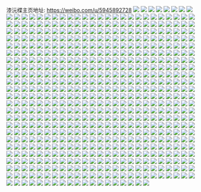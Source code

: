 漆沅楪主页地址: https://weibo.com/u/5945892728 
![](https://wx4.sinaimg.cn/mw2000/006uomjCly1h93jvqlg8kj30zu1bi19m.jpg) 
![](https://wx4.sinaimg.cn/mw2000/006uomjCly1h93juedkxvj327l2yxhdx.jpg) 
![](https://wx4.sinaimg.cn/mw2000/006uomjCly1h93jvpmblpj327w2yjb2b.jpg) 
![](https://wx4.sinaimg.cn/mw2000/006uomjCly1h93ju40isdj31nn2hhqv6.jpg) 
![](https://wx4.sinaimg.cn/mw2000/006uomjCly1h93jujqcwcj32c0340qv5.jpg) 
![](https://wx4.sinaimg.cn/mw2000/006uomjCly1h93ju12uizj33402c01l2.jpg) 
![](https://wx4.sinaimg.cn/mw2000/006uomjCly1h93jvbmjo9j32c0340hdx.jpg) 
![](https://wx4.sinaimg.cn/mw2000/006uomjCly1h93jupeqffj32c03401l2.jpg) 
![](https://wx4.sinaimg.cn/mw2000/006uomjCly1h93jtweqv8j32c0340b2e.jpg) 
![](https://wx4.sinaimg.cn/mw2000/006uomjCly1h93jv0c1rfj32c0340b2c.jpg) 
![](https://wx4.sinaimg.cn/mw2000/006uomjCly1h93jvshh2vj31kw16ohdt.jpg) 
![](https://wx4.sinaimg.cn/mw2000/006uomjCly1h93ju99j7pj329930ihdx.jpg) 
![](https://wx4.sinaimg.cn/mw2000/006uomjCly1h93jvm4y96j32c03404qs.jpg) 
![](https://wx4.sinaimg.cn/mw2000/006uomjCgy1h9122ie2yfj32c0340e86.jpg) 
![](https://wx4.sinaimg.cn/mw2000/006uomjCgy1h9126k4wl2j32c0340e84.jpg) 
![](https://wx4.sinaimg.cn/mw2000/006uomjCgy1h912g72vt4j32c0340qv7.jpg) 
![](https://wx4.sinaimg.cn/mw2000/006uomjCgy1h91222xbofj32c02c0npf.jpg) 
![](https://wx4.sinaimg.cn/mw2000/006uomjCgy1h912ggic07j32c02c0e84.jpg) 
![](https://wx4.sinaimg.cn/mw2000/006uomjCgy1h912fzy30zj32c0340u10.jpg) 
![](https://wx4.sinaimg.cn/mw2000/006uomjCgy1h9128qjldcj32c02c0x6r.jpg) 
![](https://wx4.sinaimg.cn/mw2000/006uomjCgy1h912572isvj33402c0hdx.jpg) 
![](https://wx4.sinaimg.cn/mw2000/006uomjCgy1h9127vd5rtj32c0340hdv.jpg) 
![](https://wx4.sinaimg.cn/mw2000/006uomjCgy1h9122w45l7j33402c0hdv.jpg) 
![](https://wx4.sinaimg.cn/mw2000/006uomjCgy1h912456hqej32c0340e86.jpg) 
![](https://wx4.sinaimg.cn/mw2000/006uomjCgy1h9125uco8ij32c02c0x6s.jpg) 
![](https://wx4.sinaimg.cn/mw2000/006uomjCgy1h912gjccpbj32c0340npf.jpg) 
![](https://wx4.sinaimg.cn/mw2000/006uomjCgy1h9124rjyu3j32c02c0hdw.jpg) 
![](https://wx4.sinaimg.cn/mw2000/006uomjCgy1h912h4k5d7j32c0340e84.jpg) 
![](https://wx4.sinaimg.cn/mw2000/006uomjCgy1h8yzxt68nmj33402c07wi.jpg) 
![](https://wx4.sinaimg.cn/mw2000/006uomjCgy1h8vc1eo2raj32c0340x6q.jpg) 
![](https://wx4.sinaimg.cn/mw2000/006uomjCgy1h8v63tfh4gj33402c0x6q.jpg) 
![](https://wx4.sinaimg.cn/mw2000/006uomjCgy1h8v63une3oj318d1t0now.jpg) 
![](https://wx4.sinaimg.cn/mw2000/006uomjCgy1h8po7vlq9dj3340340x6x.jpg) 
![](https://wx4.sinaimg.cn/mw2000/006uomjCgy1h8po7zg7loj32bc334x6t.jpg) 
![](https://wx4.sinaimg.cn/mw2000/006uomjCgy1h8po85xg52j32bc3347wq.jpg) 
![](https://wx4.sinaimg.cn/mw2000/006uomjCgy1h8kvbxhf75j32c0340kjm.jpg) 
![](https://wx4.sinaimg.cn/mw2000/006uomjCgy1h8kuwkstg7j31s035se82.jpg) 
![](https://wx4.sinaimg.cn/mw2000/006uomjCgy1h8kuw3sadcj32752xj1kz.jpg) 
![](https://wx4.sinaimg.cn/mw2000/006uomjCgy1h8kuvn2aljj31s035sb2a.jpg) 
![](https://wx4.sinaimg.cn/mw2000/006uomjCgy1h8kuwp1yr6j32c03401ky.jpg) 
![](https://wx4.sinaimg.cn/mw2000/006uomjCgy1h8kuviu48wj31s035s7wk.jpg) 
![](https://wx4.sinaimg.cn/mw2000/006uomjCgy1h8kuvt1er0j31s035s1kz.jpg) 
![](https://wx4.sinaimg.cn/mw2000/006uomjCgy1h8kuvyk66yj32c0340x6q.jpg) 
![](https://wx4.sinaimg.cn/mw2000/006uomjCgy1h8kuw7xyruj32c0340hdu.jpg) 
![](https://wx4.sinaimg.cn/mw2000/006uomjCgy1h8kuwgfwroj33402c1qv8.jpg) 
![](https://wx4.sinaimg.cn/mw2000/006uomjCgy1h8e3l011v9j32c0340e86.jpg) 
![](https://wx4.sinaimg.cn/mw2000/006uomjCgy1h8e3ktg3d5j33402c0qv6.jpg) 
![](https://wx4.sinaimg.cn/mw2000/006uomjCgy1h8e3kw2d2rj32c0340u0y.jpg) 
![](https://wx4.sinaimg.cn/mw2000/006uomjCgy1h8cx0v4q3xj32c0340npg.jpg) 
![](https://wx4.sinaimg.cn/mw2000/006uomjCgy1h895a7hj7yj32c02c0hdy.jpg) 
![](https://wx4.sinaimg.cn/mw2000/006uomjCgy1h895aquex3j32c02c0b2h.jpg) 
![](https://wx4.sinaimg.cn/mw2000/006uomjCgy1h8958sbhpuj33403407wm.jpg) 
![](https://wx4.sinaimg.cn/mw2000/006uomjCgy1h895aezfk6j32c02c0x6r.jpg) 
![](https://wx4.sinaimg.cn/mw2000/006uomjCgy1h895almpy9j3340340e87.jpg) 
![](https://wx4.sinaimg.cn/mw2000/006uomjCgy1h89599546yj321q2r4u11.jpg) 
![](https://wx4.sinaimg.cn/mw2000/006uomjCgy1h8958w626zj33402c0b2c.jpg) 
![](https://wx4.sinaimg.cn/mw2000/006uomjCgy1h89591g00hj33402c0kjs.jpg) 
![](https://wx4.sinaimg.cn/mw2000/006uomjCgy1h8959epqtxj33402c0qv9.jpg) 
![](https://wx4.sinaimg.cn/mw2000/006uomjCgy1h8959quhx1j324f24fnpf.jpg) 
![](https://wx4.sinaimg.cn/mw2000/006uomjCgy1h8959k1bl5j32c0340hdy.jpg) 
![](https://wx4.sinaimg.cn/mw2000/006uomjCgy1h8959x1mfnj33403407wp.jpg) 
![](https://wx4.sinaimg.cn/mw2000/006uomjCgy1h8958n9gixj32qc21rqv8.jpg) 
![](https://wx4.sinaimg.cn/mw2000/006uomjCgy1h8958ioie2j3340340qva.jpg) 
![](https://wx4.sinaimg.cn/mw2000/006uomjCgy1h8959nsdxwj321b2lkhdw.jpg) 
![](https://wx4.sinaimg.cn/mw2000/006uomjCgy1h895a1lln9j32c02c0e86.jpg) 
![](https://wx4.sinaimg.cn/mw2000/006uomjCgy1h895abiojdj321o21ohdx.jpg) 
![](https://wx4.sinaimg.cn/mw2000/006uomjCgy1h8f1f34kc4j33403404qv.jpg) 
![](https://wx4.sinaimg.cn/mw2000/006uomjCgy1h83qd0t69qj32c03401l1.jpg) 
![](https://wx4.sinaimg.cn/mw2000/006uomjCgy1h83qd6j6azj32c03407wk.jpg) 
![](https://wx4.sinaimg.cn/mw2000/006uomjCgy1h83qctxkwrj30rs3uwx6p.jpg) 
![](https://wx4.sinaimg.cn/mw2000/006uomjCgy1h83q02fcp7j31sc2dskjn.jpg) 
![](https://wx4.sinaimg.cn/mw2000/006uomjCgy1h7r5wxdbqij31sc2dsnpe.jpg) 
![](https://wx4.sinaimg.cn/mw2000/006uomjCgy1h7r5wvpta3j31kw16o1gl.jpg) 
![](https://wx4.sinaimg.cn/mw2000/006uomjCgy1h7r5wz2kt4j31sc2dsu0y.jpg) 
![](https://wx4.sinaimg.cn/mw2000/006uomjCgy1h7jx23e065j32c034i1kz.jpg) 
![](https://wx4.sinaimg.cn/mw2000/006uomjCgy1h7jx2b5kkoj32c0340b2c.jpg) 
![](https://wx4.sinaimg.cn/mw2000/006uomjCgy1h7jx1zm7jqj32c035ee85.jpg) 
![](https://wx4.sinaimg.cn/mw2000/006uomjCgy1h7jx2qd3hwj32c034qx6t.jpg) 
![](https://wx4.sinaimg.cn/mw2000/006uomjCgy1h7jwzlhf80j33402c01l1.jpg) 
![](https://wx4.sinaimg.cn/mw2000/006uomjCgy1h7jx2iraj1j32c0340b2e.jpg) 
![](https://wx4.sinaimg.cn/mw2000/006uomjCgy1h7jwzbphrbj32c0340b2c.jpg) 
![](https://wx4.sinaimg.cn/mw2000/006uomjCgy1h7jx26iek5j32c0340kjm.jpg) 
![](https://wx4.sinaimg.cn/mw2000/006uomjCgy1h7jwzgdkw5j32c0340qv7.jpg) 
![](https://wx4.sinaimg.cn/mw2000/006uomjCgy1h7t2p0hrqhj33402c0x6t.jpg) 
![](https://wx4.sinaimg.cn/mw2000/006uomjCgy1h7t2ouwuwnj32c0340b2b.jpg) 
![](https://wx4.sinaimg.cn/mw2000/006uomjCgy1h7t2ox2hm8j32c0340npe.jpg) 
![](https://wx4.sinaimg.cn/mw2000/006uomjCgy1h7t2p9skgvj32c0340u0z.jpg) 
![](https://wx4.sinaimg.cn/mw2000/006uomjCgy1h7t2p59q3mj33402c0kjp.jpg) 
![](https://wx4.sinaimg.cn/mw2000/006uomjCgy1h7t2pctsysj32c0340u0y.jpg) 
![](https://wx4.sinaimg.cn/mw2000/006uomjCgy1h7fmuk1jfrj30rs2221kx.jpg) 
![](https://wx4.sinaimg.cn/mw2000/006uomjCgy1h7fmsdc6s5j31sc2dshdw.jpg) 
![](https://wx4.sinaimg.cn/mw2000/006uomjCgy1h7fdcenqkcj321b1izqv8.jpg) 
![](https://wx4.sinaimg.cn/mw2000/006uomjCgy1h7fddfwdzij32c01qzb2d.jpg) 
![](https://wx4.sinaimg.cn/mw2000/006uomjCgy1h7fdd4f17sj32641mkqv6.jpg) 
![](https://wx4.sinaimg.cn/mw2000/006uomjCgy1h7fddrcf9fj32c01qzhdw.jpg) 
![](https://wx4.sinaimg.cn/mw2000/006uomjCgy1h7fdp7aw3aj32c01qznfd.jpg) 
![](https://wx4.sinaimg.cn/mw2000/006uomjCgy1h7fda0ixd4j32c01qzb2c.jpg) 
![](https://wx4.sinaimg.cn/mw2000/006uomjCgy1h78bv3xes8j316o1kw45l.jpg) 
![](https://wx4.sinaimg.cn/mw2000/006uomjCgy1h78bv7rtmhj31sc2dsb2b.jpg) 
![](https://wx4.sinaimg.cn/mw2000/006uomjCgy1h78dz31l5cj316o1kwjzf.jpg) 
![](https://wx4.sinaimg.cn/mw2000/006uomjCgy1h75yxz1ol5j31v52itqv6.jpg) 
![](https://wx4.sinaimg.cn/mw2000/006uomjCgy1h75yuhtn79j323u35sb2b.jpg) 
![](https://wx4.sinaimg.cn/mw2000/006uomjCgy1h75xpe88exj32c035ex6s.jpg) 
![](https://wx4.sinaimg.cn/mw2000/006uomjCgy1h75xpbk6eej32c034b4qu.jpg) 
![](https://wx4.sinaimg.cn/mw2000/006uomjCgy1h75y11skwij30zk1beb29.jpg) 
![](https://wx4.sinaimg.cn/mw2000/006uomjCgy1h75xpl8dyrj30rs2tu1kx.jpg) 
![](https://wx4.sinaimg.cn/mw2000/006uomjCgy1h75yoe69yzj30zk1beh9h.jpg) 
![](https://wx4.sinaimg.cn/mw2000/006uomjCgy1h75yjvs8t7j30zk1be1kx.jpg) 
![](https://wx4.sinaimg.cn/mw2000/006uomjCgy1h75ylnd1psj31ux2cd4qq.jpg) 
![](https://wx4.sinaimg.cn/mw2000/006uomjCly1h708ji82uuj32c034eqv5.jpg) 
![](https://wx4.sinaimg.cn/mw2000/006uomjCly1h708jd1vm8j329l31t1l0.jpg) 
![](https://wx4.sinaimg.cn/mw2000/006uomjCly1h708jnbmffj32c034ynpe.jpg) 
![](https://wx4.sinaimg.cn/mw2000/006uomjCly1h708jrfsxdj32a231xkjn.jpg) 
![](https://wx4.sinaimg.cn/mw2000/006uomjCly1h6orzfg0bbj32c034mu10.jpg) 
![](https://wx4.sinaimg.cn/mw2000/006uomjCly1h6orzd419sj31sc2dse83.jpg) 
![](https://wx4.sinaimg.cn/mw2000/006uomjCgy1h6nisf3cqxj33402c0b2a.jpg) 
![](https://wx4.sinaimg.cn/mw2000/006uomjCgy1h6mcxigwebj32c0340b29.jpg) 
![](https://wx4.sinaimg.cn/mw2000/006uomjCgy1h6mcybyoqsj32c02c0e81.jpg) 
![](https://wx4.sinaimg.cn/mw2000/006uomjCgy1h6mcxp7pzij32c02c0kjm.jpg) 
![](https://wx4.sinaimg.cn/mw2000/006uomjCly1h6gpiet72zj32c0340hdt.jpg) 
![](https://wx4.sinaimg.cn/mw2000/006uomjCly1h6gpihe6nkj32c02c0qv5.jpg) 
![](https://wx4.sinaimg.cn/mw2000/006uomjCly1h6gpiuzoehj32cr3507so.jpg) 
![](https://wx4.sinaimg.cn/mw2000/006uomjCly1h6fneq55jkj30rs2d0wgr.jpg) 
![](https://wx4.sinaimg.cn/mw2000/006uomjCly1h6fndb7w8uj3229340u0y.jpg) 
![](https://wx4.sinaimg.cn/mw2000/006uomjCly1h6fnde8dcbj31hj28vq6q.jpg) 
![](https://wx4.sinaimg.cn/mw2000/006uomjCly1h6flt9rf0tj322n340kjm.jpg) 
![](https://wx4.sinaimg.cn/mw2000/006uomjCly1h6fm7yblzaj321o340x6q.jpg) 
![](https://wx4.sinaimg.cn/mw2000/006uomjCly1h6fm81tz81j31ze30vqv8.jpg) 
![](https://wx4.sinaimg.cn/mw2000/006uomjCly1h6fma0y6m2j321t340n4m.jpg) 
![](https://wx4.sinaimg.cn/mw2000/006uomjCly1h6fltauy1pj322m340goy.jpg) 
![](https://wx4.sinaimg.cn/mw2000/006uomjCly1h6fmi7x75wj322n3404jh.jpg) 
![](https://wx4.sinaimg.cn/mw2000/006uomjCgy1h6b6zgopm4j30zo15swfz.jpg) 
![](https://wx4.sinaimg.cn/mw2000/006uomjCgy1h67pwfittpj32c03407dm.jpg) 
![](https://wx4.sinaimg.cn/mw2000/006uomjCgy1h61ve1q48rj30zo1lgqhr.jpg) 
![](https://wx4.sinaimg.cn/mw2000/006uomjCgy1h61q4hqnlrj32c032k7wk.jpg) 
![](https://wx4.sinaimg.cn/mw2000/006uomjCgy1h61q4cks4ij32xw2c0npg.jpg) 
![](https://wx4.sinaimg.cn/mw2000/006uomjCgy1h60a9h01z3j30qo0zkajm.jpg) 
![](https://wx4.sinaimg.cn/mw2000/006uomjCgy1h60aq2rz9bj31sc2dsgs0.jpg) 
![](https://wx4.sinaimg.cn/mw2000/006uomjCgy1h609l8lo2uj33402c07mp.jpg) 
![](https://wx4.sinaimg.cn/mw2000/006uomjCgy1h6097xm5vkj32c0340qv8.jpg) 
![](https://wx4.sinaimg.cn/mw2000/006uomjCgy1h61rqie9rwj32bz2wlb29.jpg) 
![](https://wx4.sinaimg.cn/mw2000/006uomjCgy1h5uz8fytbaj31sc2ds7wi.jpg) 
![](https://wx4.sinaimg.cn/mw2000/006uomjCgy1h5uz54sb77j3226340n5t.jpg) 
![](https://wx4.sinaimg.cn/mw2000/006uomjCgy1h5uz8ks3onj322334q4qp.jpg) 
![](https://wx4.sinaimg.cn/mw2000/006uomjCly1h5p563ytacj32c0340x6s.jpg) 
![](https://wx4.sinaimg.cn/mw2000/006uomjCly1h5p52hwyw7j32c0340b2d.jpg) 
![](https://wx4.sinaimg.cn/mw2000/006uomjCly1h5p549lyihj32c0340b2b.jpg) 
![](https://wx4.sinaimg.cn/mw2000/006uomjCly1h5p56snchaj33402c07wk.jpg) 
![](https://wx4.sinaimg.cn/mw2000/006uomjCly1h5p579pvvzj33402c0b2c.jpg) 
![](https://wx4.sinaimg.cn/mw2000/006uomjCly1h5p53zaasdj30uz1547nx.jpg) 
![](https://wx4.sinaimg.cn/mw2000/006uomjCly1h5p55lqj57j33402c04qt.jpg) 
![](https://wx4.sinaimg.cn/mw2000/006uomjCly1h5p53se78oj32c03407wi.jpg) 
![](https://wx4.sinaimg.cn/mw2000/006uomjCly1h5p52joq8sj30y60pl4ff.jpg) 
![](https://wx4.sinaimg.cn/mw2000/006uomjCgy1h5mt9ruljvj32c034ae83.jpg) 
![](https://wx4.sinaimg.cn/mw2000/006uomjCgy1h5mt9xmligj32c0340qv6.jpg) 
![](https://wx4.sinaimg.cn/mw2000/006uomjCly1h5i0jnlaubj32c0340u0y.jpg) 
![](https://wx4.sinaimg.cn/mw2000/006uomjCly1h5i10rwvqdj33402c04qq.jpg) 
![](https://wx4.sinaimg.cn/mw2000/006uomjCly1h5i0lwa0t5j30zo0qbk6a.jpg) 
![](https://wx4.sinaimg.cn/mw2000/006uomjCly1h5i0jsc8x4j325s2vqnpe.jpg) 
![](https://wx4.sinaimg.cn/mw2000/006uomjCgy1h7li8jkkhvj31rj2dohdu.jpg) 
![](https://wx4.sinaimg.cn/mw2000/006uomjCgy1h4r84ed80vj32an340u12.jpg) 
![](https://wx4.sinaimg.cn/mw2000/006uomjCgy1h4rk38jjtzj32c033z1l5.jpg) 
![](https://wx4.sinaimg.cn/mw2000/006uomjCgy1h4thv8csu1j32b53401l2.jpg) 
![](https://wx4.sinaimg.cn/mw2000/006uomjCgy1h4r82i5vyvj32c0340kjs.jpg) 
![](https://wx4.sinaimg.cn/mw2000/006uomjCgy1h4thvv8ygdj31sc2ds1l0.jpg) 
![](https://wx4.sinaimg.cn/mw2000/006uomjCgy1h4thuiup99j32bk34he85.jpg) 
![](https://wx4.sinaimg.cn/mw2000/006uomjCgy1h4de679upvj32c03401l1.jpg) 
![](https://wx4.sinaimg.cn/mw2000/006uomjCgy1h4de6h1r3jj32c0340b2b.jpg) 
![](https://wx4.sinaimg.cn/mw2000/006uomjCgy1h4de64c2nij33402cy7wl.jpg) 
![](https://wx4.sinaimg.cn/mw2000/006uomjCgy1h4ddci4mjqj32c0340u0z.jpg) 
![](https://wx4.sinaimg.cn/mw2000/006uomjCgy1h4dcj0ufacj32bt340npf.jpg) 
![](https://wx4.sinaimg.cn/mw2000/006uomjCgy1h4dcf9x6scj32jd242qv7.jpg) 
![](https://wx4.sinaimg.cn/mw2000/006uomjCgy1h4dcfhhjcfj32c033nkjp.jpg) 
![](https://wx4.sinaimg.cn/mw2000/006uomjCgy1h4dcfljv1wj32c0340e83.jpg) 
![](https://wx4.sinaimg.cn/mw2000/006uomjCgy1h4dcgg5v65j32c033yhdy.jpg) 
![](https://wx4.sinaimg.cn/mw2000/006uomjCgy1h49t01ptmdj32xy27gx6p.jpg) 
![](https://wx4.sinaimg.cn/mw2000/006uomjCgy1h49t8uw8xdj30zk16n4m8.jpg) 
![](https://wx4.sinaimg.cn/mw2000/006uomjCgy1h46mjv7lgfj33402c0kjq.jpg) 
![](https://wx4.sinaimg.cn/mw2000/006uomjCgy1h46mjo949nj33402c0u11.jpg) 
![](https://wx4.sinaimg.cn/mw2000/006uomjCgy1h49twr5okyj30zo165auu.jpg) 
![](https://wx4.sinaimg.cn/mw2000/006uomjCgy1h44xya5h69j32bj35sqv7.jpg) 
![](https://wx4.sinaimg.cn/mw2000/006uomjCgy1h44xy7tkywj32c0340qva.jpg) 
![](https://wx4.sinaimg.cn/mw2000/006uomjCgy1h44xyboiq8j326b2whe82.jpg) 
![](https://wx4.sinaimg.cn/mw2000/006uomjCgy1h41o7he010j30u0140154.jpg) 
![](https://wx4.sinaimg.cn/mw2000/006uomjCly1h3pgzt9wadj32c02c0x6s.jpg) 
![](https://wx4.sinaimg.cn/mw2000/006uomjCgy1h3escq2ygjj32c0340npf.jpg) 
![](https://wx4.sinaimg.cn/mw2000/006uomjCgy1h3escuisn3j32bq340x6r.jpg) 
![](https://wx4.sinaimg.cn/mw2000/006uomjCgy1h36ddp1kuwj31sc2ds1ky.jpg) 
![](https://wx4.sinaimg.cn/mw2000/006uomjCgy1h36ddmxs2uj31sc2ec1kz.jpg) 
![](https://wx4.sinaimg.cn/mw2000/006uomjCgy1h37xz5wvhbj31sc2dsqv6.jpg) 
![](https://wx4.sinaimg.cn/mw2000/006uomjCgy1h2xj24nmmtj33402c0qv6.jpg) 
![](https://wx4.sinaimg.cn/mw2000/006uomjCgy1h2xj21w5fqj325h2vfu0y.jpg) 
![](https://wx4.sinaimg.cn/mw2000/006uomjCgy1h2xj1yi1eoj327g2xykjm.jpg) 
![](https://wx4.sinaimg.cn/mw2000/006uomjCgy1h2iu9wvnc7j32c02c0npe.jpg) 
![](https://wx4.sinaimg.cn/mw2000/006uomjCly1h22jl6yup1j30u00u0q7u.jpg) 
![](https://wx4.sinaimg.cn/mw2000/006uomjCly1h22jl6ewn4j30ub0u0dn8.jpg) 
![](https://wx4.sinaimg.cn/mw2000/006uomjCgy1h0wg25fnvjj31rt2c0npd.jpg) 
![](https://wx4.sinaimg.cn/mw2000/006uomjCgy1h0wfj68fdlj31sc2coe82.jpg) 
![](https://wx4.sinaimg.cn/mw2000/006uomjCgy1h0wfhi4ykzj32bq3401ky.jpg) 
![](https://wx4.sinaimg.cn/mw2000/006uomjCgy1h0rwi7h0cnj32c02c07wj.jpg) 
![](https://wx4.sinaimg.cn/mw2000/006uomjCgy1h0rwifjyczj32c0340b2d.jpg) 
![](https://wx4.sinaimg.cn/mw2000/006uomjCgy1h0rwimkc3tj32np340hdw.jpg) 
![](https://wx4.sinaimg.cn/mw2000/006uomjCgy1h0rwi9m3fmj3340340x6r.jpg) 
![](https://wx4.sinaimg.cn/mw2000/006uomjCgy1h0rwibyr42j32c03401l0.jpg) 
![](https://wx4.sinaimg.cn/mw2000/006uomjCgy1h0rwng0vukj31s31c4e81.jpg) 
![](https://wx4.sinaimg.cn/mw2000/006uomjCgy1h0i6fmh3cpj32c0340npd.jpg) 
![](https://wx4.sinaimg.cn/mw2000/006uomjCgy1h0i6fnjhtcj32c0340hdt.jpg) 
![](https://wx4.sinaimg.cn/mw2000/006uomjCgy1h0i6fl6nv6j32c0340e82.jpg) 
![](https://wx4.sinaimg.cn/mw2000/006uomjCgy1h0i6foip4yj32c0340npd.jpg) 
![](https://wx4.sinaimg.cn/mw2000/006uomjCgy1gzx3hmiikbj32c02c07wi.jpg) 
![](https://wx4.sinaimg.cn/mw2000/006uomjCgy1gzx3hke86wj32c02c0kjl.jpg) 
![](https://wx4.sinaimg.cn/mw2000/006uomjCly1gzt8gmfc0sj31qa2bsnpd.jpg) 
![](https://wx4.sinaimg.cn/mw2000/006uomjCly1gzek8wrmm2j31sc2dse83.jpg) 
![](https://wx4.sinaimg.cn/mw2000/006uomjCly1gzek9z5y3oj32c034ub2e.jpg) 
![](https://wx4.sinaimg.cn/mw2000/006uomjCly1gzek964gq6j32b23401l0.jpg) 
![](https://wx4.sinaimg.cn/mw2000/006uomjCly1gzekaneg9jj33402c07wk.jpg) 
![](https://wx4.sinaimg.cn/mw2000/006uomjCly1gypch32q7bj30tu0tund3.jpg) 
![](https://wx4.sinaimg.cn/mw2000/006uomjCly1gypch1qnc6j30tu0tuwwh.jpg) 
![](https://wx4.sinaimg.cn/mw2000/006uomjCly1gypch4w1kmj313u0tukfa.jpg) 
![](https://wx4.sinaimg.cn/mw2000/006uomjCly1gypch6jb0rj30tu0tudz7.jpg) 
![](https://wx4.sinaimg.cn/mw2000/006uomjCly1gypch88r9zj313u0tukcg.jpg) 
![](https://wx4.sinaimg.cn/mw2000/006uomjCly1gypch99pmmj30tu0tu14p.jpg) 
![](https://wx4.sinaimg.cn/mw2000/006uomjCly1gypchdas41j30tu0tu4d0.jpg) 
![](https://wx4.sinaimg.cn/mw2000/006uomjCly1gzekd6d4adj32c02c01kz.jpg) 
![](https://wx4.sinaimg.cn/mw2000/006uomjCly1gzekevzoexj32c02c0e86.jpg) 
![](https://wx4.sinaimg.cn/mw2000/006uomjCgy1gxu3t02j5kj31wd2ukhdu.jpg) 
![](https://wx4.sinaimg.cn/mw2000/006uomjCgy1gxu3qst625j322m340hdv.jpg) 
![](https://wx4.sinaimg.cn/mw2000/006uomjCgy1gxu3qu87jnj322n3404qq.jpg) 
![](https://wx4.sinaimg.cn/mw2000/006uomjCgy1gxu3r5zlirj322o3404qs.jpg) 
![](https://wx4.sinaimg.cn/mw2000/006uomjCgy1gxu3qq68coj31jw2hfu0y.jpg) 
![](https://wx4.sinaimg.cn/mw2000/006uomjCgy1gxu3qwjjo4j31241kw1hj.jpg) 
![](https://wx4.sinaimg.cn/mw2000/006uomjCgy1gxu3qz7ifaj322m3407wj.jpg) 
![](https://wx4.sinaimg.cn/mw2000/006uomjCgy1gxcfr1m9s4j322n3401kz.jpg) 
![](https://wx4.sinaimg.cn/mw2000/006uomjCgy1gxcfrghakwj33402c0b2a.jpg) 
![](https://wx4.sinaimg.cn/mw2000/006uomjCgy1gxcfqrx3ywj322o3401l0.jpg) 
![](https://wx4.sinaimg.cn/mw2000/006uomjCgy1gwoubkysw7j32c02c04qq.jpg) 
![](https://wx4.sinaimg.cn/mw2000/006uomjCgy1gwoubav6ttj32c02c01l0.jpg) 
![](https://wx4.sinaimg.cn/mw2000/006uomjCgy1gwoubgezlvj32c02c0u0x.jpg) 
![](https://wx4.sinaimg.cn/mw2000/006uomjCgy1gwoube28s6j32c02c0e83.jpg) 
![](https://wx4.sinaimg.cn/mw2000/006uomjCgy1gwoubiaxzgj32b82b87wi.jpg) 
![](https://wx4.sinaimg.cn/mw2000/006uomjCgy1gwoubqauqcj32c0340hdw.jpg) 
![](https://wx4.sinaimg.cn/mw2000/006uomjCgy1gwaam4aa9gj31o02814qr.jpg) 
![](https://wx4.sinaimg.cn/mw2000/006uomjCgy1gwa25iluptj31mp26bqv6.jpg) 
![](https://wx4.sinaimg.cn/mw2000/006uomjCgy1gundeqttgyj62bn340x6r02.jpg) 
![](https://wx4.sinaimg.cn/mw2000/006uomjCgy1gundekzo3fj63402cmhdw02.jpg) 
![](https://wx4.sinaimg.cn/mw2000/006uomjCgy1gundeebb05j62c0340npg02.jpg) 
![](https://wx4.sinaimg.cn/mw2000/006uomjCgy1gunati9eqnj622n3404qr02.jpg) 
![](https://wx4.sinaimg.cn/mw2000/006uomjCgy1gunatqzvmfj622o3401kz02.jpg) 
![](https://wx4.sinaimg.cn/mw2000/006uomjCgy1guktde9oarj634022ob2b02.jpg) 
![](https://wx4.sinaimg.cn/mw2000/006uomjCgy1guktd75ltij634022okjn02.jpg) 
![](https://wx4.sinaimg.cn/mw2000/006uomjCgy1gufsc6cpwjj61nz26wkjl02.jpg) 
![](https://wx4.sinaimg.cn/mw2000/006uomjCgy1gufsc4seqoj61o0281u0x02.jpg) 
![](https://wx4.sinaimg.cn/mw2000/006uomjCgy1gufscgd2etj62c0340kjn02.jpg) 
![](https://wx4.sinaimg.cn/mw2000/006uomjCgy1gtzlzcr81fj60vv14416902.jpg) 
![](https://wx4.sinaimg.cn/mw2000/006uomjCgy1gsxo4cnlr2j31ie20mnpd.jpg) 
![](https://wx4.sinaimg.cn/mw2000/006uomjCgy1gsxo4hvbhwj322n2xvu0z.jpg) 
![](https://wx4.sinaimg.cn/mw2000/006uomjCgy1gsxo49rlpvj322n340b2b.jpg) 
![](https://wx4.sinaimg.cn/mw2000/006uomjCgy1gsxo4jyszej322n341hdu.jpg) 
![](https://wx4.sinaimg.cn/mw2000/006uomjCgy1gsq44b29pzj626029ekjn02.jpg) 
![](https://wx4.sinaimg.cn/mw2000/006uomjCgy1gsypdigg76j324s2zjqv6.jpg) 
![](https://wx4.sinaimg.cn/mw2000/006uomjCgy1gsypdqoidpj32963081kz.jpg) 
![](https://wx4.sinaimg.cn/mw2000/006uomjCgy1gsnnm5ztjlj322m340kjn.jpg) 
![](https://wx4.sinaimg.cn/mw2000/006uomjCgy1gsnnmcyzeoj322n3401l1.jpg) 
![](https://wx4.sinaimg.cn/mw2000/006uomjCgy1gsnnmg2leaj322o340qv7.jpg) 
![](https://wx4.sinaimg.cn/mw2000/006uomjCgy1gsnnm321rrj32vh23ib2a.jpg) 
![](https://wx4.sinaimg.cn/mw2000/006uomjCgy1gsdak5ofc7j32c03407wq.jpg) 
![](https://wx4.sinaimg.cn/mw2000/006uomjCgy1gsdaj03a80j32c0340he2.jpg) 
![](https://wx4.sinaimg.cn/mw2000/006uomjCgy1gsd71qkc6tj31ku23thdu.jpg) 
![](https://wx4.sinaimg.cn/mw2000/006uomjCgy1gsd71ozzgsj31o02804qq.jpg) 
![](https://wx4.sinaimg.cn/mw2000/006uomjCgy1gs7mpcbl0hj3224340kjl.jpg) 
![](https://wx4.sinaimg.cn/mw2000/006uomjCgy1gs7mmn0rn5j3242340x6w.jpg) 
![](https://wx4.sinaimg.cn/mw2000/006uomjCgy1gs7mmuz63ej322n340x70.jpg) 
![](https://wx4.sinaimg.cn/mw2000/006uomjCgy1gs7mn1lbjbj321k239x6q.jpg) 
![](https://wx4.sinaimg.cn/mw2000/006uomjCgy1gs7mmj5wuuj622n340e8c02.jpg) 
![](https://wx4.sinaimg.cn/mw2000/006uomjCgy1gs7mmzbal9j322h340kjo.jpg) 
![](https://wx4.sinaimg.cn/mw2000/006uomjCgy1gs7mmx008sj31zi2zc4qr.jpg) 
![](https://wx4.sinaimg.cn/mw2000/006uomjCgy1gs7mn5s3xcj323u35sqvb.jpg) 
![](https://wx4.sinaimg.cn/mw2000/006uomjCgy1gru9zl8bqbj61o0284qv602.jpg) 
![](https://wx4.sinaimg.cn/mw2000/006uomjCgy1gru9zoionsj32c033zx6r.jpg) 
![](https://wx4.sinaimg.cn/mw2000/006uomjCgy1gru9zqkm5tj32az340x6r.jpg) 
![](https://wx4.sinaimg.cn/mw2000/006uomjCgy1grv619gv24j32bq340kk4.jpg) 
![](https://wx4.sinaimg.cn/mw2000/006uomjCgy1gru9zmaochj31o02811ky.jpg) 
![](https://wx4.sinaimg.cn/mw2000/006uomjCgy1grv1vfxu3oj31o0281u0x.jpg) 
![](https://wx4.sinaimg.cn/mw2000/006uomjCgy1gr06xfjtpxj31d81n8npd.jpg) 
![](https://wx4.sinaimg.cn/mw2000/006uomjCgy1gr06xqaet9j32c0340x6w.jpg) 
![](https://wx4.sinaimg.cn/mw2000/006uomjCgy1gr06xl8qnuj32c0340b2i.jpg) 
![](https://wx4.sinaimg.cn/mw2000/006uomjCgy1gquxdrufyfj31sc2dtqvb.jpg) 
![](https://wx4.sinaimg.cn/mw2000/006uomjCgy1gquxd946zqj31sc2dtb2f.jpg) 
![](https://wx4.sinaimg.cn/mw2000/006uomjCgy1gquxdiia9ej31o028ve85.jpg) 
![](https://wx4.sinaimg.cn/mw2000/006uomjCgy1gqhpr8ogw0j31sc2dt7wn.jpg) 
![](https://wx4.sinaimg.cn/mw2000/006uomjCgy1gqhprcehzkj33402c0he4.jpg) 
![](https://wx4.sinaimg.cn/mw2000/006uomjCgy1gq9248qswcj327e2av7wi.jpg) 
![](https://wx4.sinaimg.cn/mw2000/006uomjCgy1gq56xob57dj322o3407wi.jpg) 
![](https://wx4.sinaimg.cn/mw2000/006uomjCgy1gq56xy72eoj322o35i4r0.jpg) 
![](https://wx4.sinaimg.cn/mw2000/006uomjCgy1gq5eogcvm2j322o34g4qy.jpg) 
![](https://wx4.sinaimg.cn/mw2000/006uomjCgy1gq23rt5jlgj31ze340npf.jpg) 
![](https://wx4.sinaimg.cn/mw2000/006uomjCgy1gq23rw34v9j322d3404qr.jpg) 
![](https://wx4.sinaimg.cn/mw2000/006uomjCgy1gq23ryz2jhj322o340b2b.jpg) 
![](https://wx4.sinaimg.cn/mw2000/006uomjCgy1gpwcm7knl4j31sc2eynpj.jpg) 
![](https://wx4.sinaimg.cn/mw2000/006uomjCgy1gpwcm0l9ocj31sc2eax6q.jpg) 
![](https://wx4.sinaimg.cn/mw2000/006uomjCgy1gpwcm2upngj31sc2eau0y.jpg) 
![](https://wx4.sinaimg.cn/mw2000/006uomjCgy1gpwclxwxc1j31re2em4qq.jpg) 
![](https://wx4.sinaimg.cn/mw2000/006uomjCgy1gpmuxy5mtcj32bh340e84.jpg) 
![](https://wx4.sinaimg.cn/mw2000/006uomjCgy1gpmuxra5ggj32af34r4qy.jpg) 
![](https://wx4.sinaimg.cn/mw2000/006uomjCgy1gpmuxn7kzqj32bk340u14.jpg) 
![](https://wx4.sinaimg.cn/mw2000/006uomjCgy1gpmuxg61wlj32b5340u18.jpg) 
![](https://wx4.sinaimg.cn/mw2000/006uomjCly1gozz01nh47j32c02c01ky.jpg) 
![](https://wx4.sinaimg.cn/mw2000/006uomjCly1goqbesavyjj32c02c04qq.jpg) 
![](https://wx4.sinaimg.cn/mw2000/006uomjCly1goqbeuk2b8j324l2c0u0x.jpg) 
![](https://wx4.sinaimg.cn/mw2000/006uomjCly1goqbf5vmfcj32c02c07wi.jpg) 
![](https://wx4.sinaimg.cn/mw2000/006uomjCly1goqbeq8x7lj32c02c01ky.jpg) 
![](https://wx4.sinaimg.cn/mw2000/006uomjCly1goqbf0szaaj32c02c0b2a.jpg) 
![](https://wx4.sinaimg.cn/mw2000/006uomjCly1goqbey0ftkj32c02c0b2a.jpg) 
![](https://wx4.sinaimg.cn/mw2000/006uomjCly1goqbevqthgj30u0140qi3.jpg) 
![](https://wx4.sinaimg.cn/mw2000/006uomjCly1goqbevar3hj30u013zgx3.jpg) 
![](https://wx4.sinaimg.cn/mw2000/006uomjCly1goqbf3dx5wj31o0280b2a.jpg) 
![](https://wx4.sinaimg.cn/mw2000/006uomjCly1go8313776wj32bm3401l2.jpg) 
![](https://wx4.sinaimg.cn/mw2000/006uomjCly1go831micvhj32c02c0hdt.jpg) 
![](https://wx4.sinaimg.cn/mw2000/006uomjCly1go8317w7x5j33402fqkjn.jpg) 
![](https://wx4.sinaimg.cn/mw2000/006uomjCly1go831o6t4ij32c02c04qp.jpg) 
![](https://wx4.sinaimg.cn/mw2000/006uomjCly1go8eib720oj30rs1v318f.jpg) 
![](https://wx4.sinaimg.cn/mw2000/006uomjCly1go831kxzw2j33402fqx6r.jpg) 
![](https://wx4.sinaimg.cn/mw2000/006uomjCly1go8315fc9tj32yu2jshdv.jpg) 
![](https://wx4.sinaimg.cn/mw2000/006uomjCly1go831g9hncj326v31qqv8.jpg) 
![](https://wx4.sinaimg.cn/mw2000/006uomjCly1go833nvpepj32b5340x6r.jpg) 
![](https://wx4.sinaimg.cn/mw2000/006uomjCly1gnprs5te4oj328w28w4qq.jpg) 
![](https://wx4.sinaimg.cn/mw2000/006uomjCly1gnpaod28waj32bt3407wj.jpg) 
![](https://wx4.sinaimg.cn/mw2000/006uomjCly1gnprse7z7gj32c02euu0y.jpg) 
![](https://wx4.sinaimg.cn/mw2000/006uomjCly1gnpaoooxvej32c02da4qq.jpg) 
![](https://wx4.sinaimg.cn/mw2000/006uomjCly1gnprs046jnj32c0340hdv.jpg) 
![](https://wx4.sinaimg.cn/mw2000/006uomjCly1gnprsrufroj32aw33ex6s.jpg) 
![](https://wx4.sinaimg.cn/mw2000/006uomjCly1gno6ogh6z2j30u00u0dsu.jpg) 
![](https://wx4.sinaimg.cn/mw2000/006uomjCly1gno6ohrbddj31sc2ds1ky.jpg) 
![](https://wx4.sinaimg.cn/mw2000/006uomjCly1gn7jdd7d0sj30u00u016z.jpg) 
![](https://wx4.sinaimg.cn/mw2000/006uomjCly1go9yj0wuscj328y28ynpd.jpg) 
![](https://wx4.sinaimg.cn/mw2000/006uomjCly1gn7jdl4sj6j31sc2eikjl.jpg) 
![](https://wx4.sinaimg.cn/mw2000/006uomjCly1gn9hqqx8gpj31sc2dsu0x.jpg) 
![](https://wx4.sinaimg.cn/mw2000/006uomjCly1gn7jdjmq82j31sc2e2npf.jpg) 
![](https://wx4.sinaimg.cn/mw2000/006uomjCly1gn7jdecvgfj32c02c0x6p.jpg) 
![](https://wx4.sinaimg.cn/mw2000/006uomjCly1gn04cc2wqsj31jk2bcx6p.jpg) 
![](https://wx4.sinaimg.cn/mw2000/006uomjCly1gn04caddymj31jk1xge82.jpg) 
![](https://wx4.sinaimg.cn/mw2000/006uomjCly1gn04coyadpj31fm25eu0x.jpg) 
![](https://wx4.sinaimg.cn/mw2000/006uomjCly1gn04cqwz2sj31g120b4qp.jpg) 
![](https://wx4.sinaimg.cn/mw2000/006uomjCly1gmssd4nu7bj31c71zu4qq.jpg) 
![](https://wx4.sinaimg.cn/mw2000/006uomjCly1gms7debfj5j32c0340b2b.jpg) 
![](https://wx4.sinaimg.cn/mw2000/006uomjCly1gms7dy8od9j32c03404qs.jpg) 
![](https://wx4.sinaimg.cn/mw2000/006uomjCly1gmpy0ip4qij31yn2qpqv6.jpg) 
![](https://wx4.sinaimg.cn/mw2000/006uomjCly1gmpxxghakaj31o0280kjn.jpg) 
![](https://wx4.sinaimg.cn/mw2000/006uomjCly1gmpxvlfgz1j31yo30wqv7.jpg) 
![](https://wx4.sinaimg.cn/mw2000/006uomjCly1gmo8i67ee3j32c0340qv7.jpg) 
![](https://wx4.sinaimg.cn/mw2000/006uomjCly1gmo8i2nnxdj32c03401kz.jpg) 
![](https://wx4.sinaimg.cn/mw2000/006uomjCly1gmo8mr0ovoj33402c0e84.jpg) 
![](https://wx4.sinaimg.cn/mw2000/006uomjCly1gmo8i0dr38j3204204npd.jpg) 
![](https://wx4.sinaimg.cn/mw2000/006uomjCly1gmo8t7u8cij333k2bne84.jpg) 
![](https://wx4.sinaimg.cn/mw2000/006uomjCly1gmo8iep19lj32c0340qv6.jpg) 
![](https://wx4.sinaimg.cn/mw2000/006uomjCly1gmo8i48qe9j33402c0qv7.jpg) 
![](https://wx4.sinaimg.cn/mw2000/006uomjCly1gmo8icl7uaj31z41z44qp.jpg) 
![](https://wx4.sinaimg.cn/mw2000/006uomjCly1gmo8i9xwk0j33402c07wk.jpg) 
![](https://wx4.sinaimg.cn/mw2000/006uomjCly1gmhpqvpuy8j32c033uhdx.jpg) 
![](https://wx4.sinaimg.cn/mw2000/006uomjCly1gmhpr78j2mj32bb340x6q.jpg) 
![](https://wx4.sinaimg.cn/mw2000/006uomjCly1gmcpyut1cmj31yy2xbb2b.jpg) 
![](https://wx4.sinaimg.cn/mw2000/006uomjCly1gmcpz17jclj328w2zvk6a.jpg) 
![](https://wx4.sinaimg.cn/mw2000/006uomjCly1gmcpz0hzrlj31o02804qq.jpg) 
![](https://wx4.sinaimg.cn/mw2000/006uomjCly1gmc09f5c73j31sc2dsb2a.jpg) 
![](https://wx4.sinaimg.cn/mw2000/006uomjCly1gmc09cgh9wj31sc2dskjm.jpg) 
![](https://wx4.sinaimg.cn/mw2000/006uomjCly1gmcq8f5k9gj33402cd1kz.jpg) 
![](https://wx4.sinaimg.cn/mw2000/006uomjCly1glxw6jb1mpj30u0145h52.jpg) 
![](https://wx4.sinaimg.cn/mw2000/006uomjCly1glxw6jrwf5j30u014ah21.jpg) 
![](https://wx4.sinaimg.cn/mw2000/006uomjCly1glxw6i5s5nj30u01aadts.jpg) 
![](https://wx4.sinaimg.cn/mw2000/006uomjCly1glxwt1g1aoj30u01401a8.jpg) 
![](https://wx4.sinaimg.cn/mw2000/006uomjCly1glxwbffy05j30u00u0gr9.jpg) 
![](https://wx4.sinaimg.cn/mw2000/006uomjCly1gly32rurrpj329k310kjn.jpg) 
![](https://wx4.sinaimg.cn/mw2000/006uomjCly1glsb6fed32j32c02c01l0.jpg) 
![](https://wx4.sinaimg.cn/mw2000/006uomjCly1glsb6igxtnj31o029bx6p.jpg) 
![](https://wx4.sinaimg.cn/mw2000/006uomjCly1glsb6qprb3j32c02691kz.jpg) 
![](https://wx4.sinaimg.cn/mw2000/006uomjCly1glsb6vvk5rj32c03404qr.jpg) 
![](https://wx4.sinaimg.cn/mw2000/006uomjCly1glsb78njzcj31kz25jnpd.jpg) 
![](https://wx4.sinaimg.cn/mw2000/006uomjCly1glsb74dt77j323o2zgkjn.jpg) 
![](https://wx4.sinaimg.cn/mw2000/006uomjCly1glolv1wmxmj32bb3404qr.jpg) 
![](https://wx4.sinaimg.cn/mw2000/006uomjCly1glolv3xludj32c03404qr.jpg) 
![](https://wx4.sinaimg.cn/mw2000/006uomjCly1glolv5ttp8j32bh34pe83.jpg) 
![](https://wx4.sinaimg.cn/mw2000/006uomjCly1glolv04gnaj327x2z5hdu.jpg) 
![](https://wx4.sinaimg.cn/mw2000/006uomjCly1glndr6zmm7j3290300npf.jpg) 
![](https://wx4.sinaimg.cn/mw2000/006uomjCly1glndru8tzkj30yi0yi7b3.jpg) 
![](https://wx4.sinaimg.cn/mw2000/006uomjCly1glndrsz4aaj31o027vb2b.jpg) 
![](https://wx4.sinaimg.cn/mw2000/006uomjCly1gloma9euy1j32c02c07wi.jpg) 
![](https://wx4.sinaimg.cn/mw2000/006uomjCly1glndr8zhsrj328r28r7wh.jpg) 
![](https://wx4.sinaimg.cn/mw2000/006uomjCly1glolo1n23oj32c02c07wk.jpg) 
![](https://wx4.sinaimg.cn/mw2000/006uomjCly1glolo67jvsj32bb2bbnpf.jpg) 
![](https://wx4.sinaimg.cn/mw2000/006uomjCly1glolnz8frqj32bb332u0z.jpg) 
![](https://wx4.sinaimg.cn/mw2000/006uomjCly1glolo41acoj32412154qq.jpg) 
![](https://wx4.sinaimg.cn/mw2000/006uomjCly1glolo33166j32wn2wnqv7.jpg) 
![](https://wx4.sinaimg.cn/mw2000/006uomjCly1glolnxvpihj32bb2bb7wk.jpg) 
![](https://wx4.sinaimg.cn/mw2000/006uomjCly1glolo55i96j32bb332hdv.jpg) 
![](https://wx4.sinaimg.cn/mw2000/006uomjCly1gkz4iruqkwj328l2zgkjn.jpg) 
![](https://wx4.sinaimg.cn/mw2000/006uomjCly1gkz4ip9mc0j31sc2dse82.jpg) 
![](https://wx4.sinaimg.cn/mw2000/006uomjCly1gkxzbp3yj4j32913014qr.jpg) 
![](https://wx4.sinaimg.cn/mw2000/006uomjCly1gkxzblr30kj327f2aknpe.jpg) 
![](https://wx4.sinaimg.cn/mw2000/006uomjCly1glolqqqzamj31s62c5b2a.jpg) 
![](https://wx4.sinaimg.cn/mw2000/006uomjCly1gk52d9iatyj32c0340kjn.jpg) 
![](https://wx4.sinaimg.cn/mw2000/006uomjCly1gk52dczl36j31o0280kjm.jpg) 
![](https://wx4.sinaimg.cn/mw2000/006uomjCly1gk52deqbnuj31o027ohdu.jpg) 
![](https://wx4.sinaimg.cn/mw2000/006uomjCly1gk52d1fbafj33402c0qv7.jpg) 
![](https://wx4.sinaimg.cn/mw2000/006uomjCly1gk52d719nfj31o0280e82.jpg) 
![](https://wx4.sinaimg.cn/mw2000/006uomjCly1gk52cykb3xj32c0340b2a.jpg) 
![](https://wx4.sinaimg.cn/mw2000/006uomjCly1gk52tqcc79j32852z8e82.jpg) 
![](https://wx4.sinaimg.cn/mw2000/006uomjCgy1h0jfyjkm4dj31o0280x6p.jpg) 
![](https://wx4.sinaimg.cn/mw2000/006uomjCly1gj6j3k8pywj32c02c0e81.jpg) 
![](https://wx4.sinaimg.cn/mw2000/006uomjCly1gip9lr9494j32bn340qv6.jpg) 
![](https://wx4.sinaimg.cn/mw2000/006uomjCly1gip9m3a9vdj32c02c0npd.jpg) 
![](https://wx4.sinaimg.cn/mw2000/006uomjCly1gip9lnxw6bj32bn3401kz.jpg) 
![](https://wx4.sinaimg.cn/mw2000/006uomjCly1gip9mf403vj31o0280npe.jpg) 
![](https://wx4.sinaimg.cn/mw2000/006uomjCly1gip9luq9njj31pu2ahqv5.jpg) 
![](https://wx4.sinaimg.cn/mw2000/006uomjCly1gip9m0rehoj32c034inpf.jpg) 
![](https://wx4.sinaimg.cn/mw2000/006uomjCly1ghbheajdnyj31z42gw4qp.jpg) 
![](https://wx4.sinaimg.cn/mw2000/006uomjCly1ghbhelto2bj31o62yy7wi.jpg) 
![](https://wx4.sinaimg.cn/mw2000/006uomjCly1ghbhecy773j31qi334h9u.jpg) 
![](https://wx4.sinaimg.cn/mw2000/006uomjCly1ghbjr9qlcpj31o02yonjh.jpg) 
![](https://wx4.sinaimg.cn/mw2000/006uomjCly1ghbjsr9ulzj31o02yoh8c.jpg) 
![](https://wx4.sinaimg.cn/mw2000/006uomjCly1ghbhjd53i5j31bu2d1k5f.jpg) 
![](https://wx4.sinaimg.cn/mw2000/006uomjCly1ghbhdzpgofj31o02yoqsn.jpg) 
![](https://wx4.sinaimg.cn/mw2000/006uomjCly1gh3k8k6wclj32c02cq4qq.jpg) 
![](https://wx4.sinaimg.cn/mw2000/006uomjCly1gh3k0upkjxj329q29qnpd.jpg) 
![](https://wx4.sinaimg.cn/mw2000/006uomjCly1gh3k0qhx5qj32c02c0e81.jpg) 
![](https://wx4.sinaimg.cn/mw2000/006uomjCly1ggzqh1t8t2j31sc28fkjm.jpg) 
![](https://wx4.sinaimg.cn/mw2000/006uomjCly1ggzqh5sg8nj32al2v9kjl.jpg) 
![](https://wx4.sinaimg.cn/mw2000/006uomjCly1ggpf9sv6xej31z42gwb2b.jpg) 
![](https://wx4.sinaimg.cn/mw2000/006uomjCly1ggpf9r235hj31z42gwb2b.jpg) 
![](https://wx4.sinaimg.cn/mw2000/006uomjCly1ggdwuh0f5aj31z42yo7wi.jpg) 
![](https://wx4.sinaimg.cn/mw2000/006uomjCly1ggdwuj65wjj31z42yokjm.jpg) 
![](https://wx4.sinaimg.cn/mw2000/006uomjCly1ggdwumpir6j31ir1takj1.jpg) 
![](https://wx4.sinaimg.cn/mw2000/006uomjCly1gg8ilqbgk3j31z42z6x6p.jpg) 
![](https://wx4.sinaimg.cn/mw2000/006uomjCly1gg8ilo45bwj31z42you0y.jpg) 
![](https://wx4.sinaimg.cn/mw2000/006uomjCly1gg8ilos89aj31z42yo4qq.jpg) 
![](https://wx4.sinaimg.cn/mw2000/006uomjCly1gg81yweu5ej31jk1274qp.jpg) 
![](https://wx4.sinaimg.cn/mw2000/006uomjCly1gg81yvb0xrj31jk12udzy.jpg) 
![](https://wx4.sinaimg.cn/mw2000/006uomjCly1gg8357nivdj30yi0o4dkc.jpg) 
![](https://wx4.sinaimg.cn/mw2000/006uomjCly1gg81yv0raij318g0tn1af.jpg) 
![](https://wx4.sinaimg.cn/mw2000/006uomjCly1gg81yuh9fpj318g0tn4g7.jpg) 
![](https://wx4.sinaimg.cn/mw2000/006uomjCly1gg8ihre3gfj31jk143x25.jpg) 
![](https://wx4.sinaimg.cn/mw2000/006uomjCly1gg97klxvprj32bm3404qp.jpg) 
![](https://wx4.sinaimg.cn/mw2000/006uomjCly1gg97l8p2ikj30tu0tukaq.jpg) 
![](https://wx4.sinaimg.cn/mw2000/006uomjCly1gfc21jcrl3j31o0280qv6.jpg) 
![](https://wx4.sinaimg.cn/mw2000/006uomjCly1gfc2257ppgj32c02c0hdu.jpg) 
![](https://wx4.sinaimg.cn/mw2000/006uomjCly1gfc21trszxj324w2c0e82.jpg) 
![](https://wx4.sinaimg.cn/mw2000/006uomjCly1gfci6clolxj30yi0xrhdu.jpg) 
![](https://wx4.sinaimg.cn/mw2000/006uomjCly1ges5xq6kjvj32c0340e84.jpg) 
![](https://wx4.sinaimg.cn/mw2000/006uomjCly1ges5y13ozbj30x51814qp.jpg) 
![](https://wx4.sinaimg.cn/mw2000/006uomjCly1ges5y3c82nj31tu2beqv5.jpg) 
![](https://wx4.sinaimg.cn/mw2000/006uomjCly1gemkwqb8bsj33402c01ky.jpg) 
![](https://wx4.sinaimg.cn/mw2000/006uomjCly1gemkwiu8b9j30rs33cb29.jpg) 
![](https://wx4.sinaimg.cn/mw2000/006uomjCly1gemkwed0dhj32k03eru0y.jpg) 
![](https://wx4.sinaimg.cn/mw2000/006uomjCly1gh2lx6lwoej31xg2lgx6q.jpg) 
![](https://wx4.sinaimg.cn/mw2000/006uomjCly1geliceth5lj30rs27nnd8.jpg) 
![](https://wx4.sinaimg.cn/mw2000/006uomjCly1geliccuq2lj30rs3431kx.jpg) 
![](https://wx4.sinaimg.cn/mw2000/006uomjCly1ge8emycintj33402c0kjl.jpg) 
![](https://wx4.sinaimg.cn/mw2000/006uomjCly1ge8elrl0lzj33402c01kx.jpg) 
![](https://wx4.sinaimg.cn/mw2000/006uomjCly1gfd9zl0fnoj334026lx6p.jpg) 
![](https://wx4.sinaimg.cn/mw2000/006uomjCly1gdznfc7zwtj316o1kwqp1.jpg) 
![](https://wx4.sinaimg.cn/mw2000/006uomjCly1gdznfdl5zuj316o1kwk6j.jpg) 
![](https://wx4.sinaimg.cn/mw2000/006uomjCly1gdznfcu257j316o1kwkbz.jpg) 
![](https://wx4.sinaimg.cn/mw2000/006uomjCly1gdznfe8ixtj316o1kwwzd.jpg) 
![](https://wx4.sinaimg.cn/mw2000/006uomjCly1gdznfduy4sj316o1kwe1n.jpg) 
![](https://wx4.sinaimg.cn/mw2000/006uomjCly1gdznfd816fj316o1lqavq.jpg) 
![](https://wx4.sinaimg.cn/mw2000/006uomjCly1gdxxyztr2yj31401hcjy4.jpg) 
![](https://wx4.sinaimg.cn/mw2000/006uomjCly1gdxxz42jm6j32c02c0x6w.jpg) 
![](https://wx4.sinaimg.cn/mw2000/006uomjCly1gdxxz14id3j30rs1q3114.jpg) 
![](https://wx4.sinaimg.cn/mw2000/006uomjCly1gdxxyz3xb6j316o1kwni7.jpg) 
![](https://wx4.sinaimg.cn/mw2000/006uomjCly1gdxxz0b2v8j31kw16o7pu.jpg) 
![](https://wx4.sinaimg.cn/mw2000/006uomjCly1gdxxyzfkpaj31kw16oasi.jpg) 
![](https://wx4.sinaimg.cn/mw2000/006uomjCly1gdskszzva4j32c02c04qs.jpg) 
![](https://wx4.sinaimg.cn/mw2000/006uomjCly1gdski775m4j31jk1jke81.jpg) 
![](https://wx4.sinaimg.cn/mw2000/006uomjCly1gdski5tvpoj32ak2ak7wi.jpg) 
![](https://wx4.sinaimg.cn/mw2000/006uomjCly1gdski1861kj30u00u0k2i.jpg) 
![](https://wx4.sinaimg.cn/mw2000/006uomjCly1gdski1g617j30yi0jfn0a.jpg) 
![](https://wx4.sinaimg.cn/mw2000/006uomjCly1gdski4eg8ej30u00u2tgv.jpg) 
![](https://wx4.sinaimg.cn/mw2000/006uomjCly1gdskmv5qv3j32nr1zuqv6.jpg) 
![](https://wx4.sinaimg.cn/mw2000/006uomjCly1gdskjxdy3cj329b29be82.jpg) 
![](https://wx4.sinaimg.cn/mw2000/006uomjCly1gdskvlt5n5j32c02c01l0.jpg) 
![](https://wx4.sinaimg.cn/mw2000/006uomjCly1gdmalfp7q6j31o02887wj.jpg) 
![](https://wx4.sinaimg.cn/mw2000/006uomjCly1gdrcktpeb8j31mc25s7wj.jpg) 
![](https://wx4.sinaimg.cn/mw2000/006uomjCly1gdmalc6uynj31o0280kjn.jpg) 
![](https://wx4.sinaimg.cn/mw2000/006uomjCly1gdj741h61hj326l1mxkjm.jpg) 
![](https://wx4.sinaimg.cn/mw2000/006uomjCly1gdj73nnt60j32c02c0hdv.jpg) 
![](https://wx4.sinaimg.cn/mw2000/006uomjCly1gjfpkmbpkaj31o01o0e82.jpg) 
![](https://wx4.sinaimg.cn/mw2000/006uomjCly1gd7tqt4mx1j32c02c0e83.jpg) 
![](https://wx4.sinaimg.cn/mw2000/006uomjCly1gcfu6s1dlyj31l426mb2a.jpg) 
![](https://wx4.sinaimg.cn/mw2000/006uomjCly1gb6rmilketj32j61s04qq.jpg) 
![](https://wx4.sinaimg.cn/mw2000/006uomjCly1gb6rmj7nruj30rs1qitpz.jpg) 
![](https://wx4.sinaimg.cn/mw2000/006uomjCly1gb6rmhfupqj31pc2j6kjm.jpg) 
![](https://wx4.sinaimg.cn/mw2000/006uomjCly1gb03cghkqwj32c02c0npe.jpg) 
![](https://wx4.sinaimg.cn/mw2000/006uomjCly1gb03cfd43bj32c02c0hdu.jpg) 
![](https://wx4.sinaimg.cn/mw2000/006uomjCly1gau0zsvhvnj31o0284kjm.jpg) 
![](https://wx4.sinaimg.cn/mw2000/006uomjCly1gau0zloq32j328q28qhdv.jpg) 
![](https://wx4.sinaimg.cn/mw2000/006uomjCly1gau0zrj7rsj31o028ghdu.jpg) 
![](https://wx4.sinaimg.cn/mw2000/006uomjCly1gau0zn63dmj32c02c04qr.jpg) 
![](https://wx4.sinaimg.cn/mw2000/006uomjCly1gau0zotuw7j31o028skjm.jpg) 
![](https://wx4.sinaimg.cn/mw2000/006uomjCly1gau23nuyhvj32c02c0e83.jpg) 
![](https://wx4.sinaimg.cn/mw2000/006uomjCly1garogcij1qj322i22h4qq.jpg) 
![](https://wx4.sinaimg.cn/mw2000/006uomjCly1garo6m2w23j31o01o0kjl.jpg) 
![](https://wx4.sinaimg.cn/mw2000/006uomjCly1garoch48tgj32c02c0hdx.jpg) 
![](https://wx4.sinaimg.cn/mw2000/006uomjCly1garoe3iufnj31400u04qp.jpg) 
![](https://wx4.sinaimg.cn/mw2000/006uomjCly1garol7jnp7j31400u0e81.jpg) 
![](https://wx4.sinaimg.cn/mw2000/006uomjCly1garo6i4bdej31o01o0e82.jpg) 
![](https://wx4.sinaimg.cn/mw2000/006uomjCly1gap5641b05j32c02c0kjn.jpg) 
![](https://wx4.sinaimg.cn/mw2000/006uomjCly1gap5682d10j32801oukjm.jpg) 
![](https://wx4.sinaimg.cn/mw2000/006uomjCly1gacmq518poj31jk2bke81.jpg) 
![](https://wx4.sinaimg.cn/mw2000/006uomjCly1gacmpyzj2bj31jk2bkx6p.jpg) 
![](https://wx4.sinaimg.cn/mw2000/006uomjCly1gacmqcik9dj31jk2bke81.jpg) 
![](https://wx4.sinaimg.cn/mw2000/006uomjCly1gacmps1eo5j31jk2bkqv5.jpg) 
![](https://wx4.sinaimg.cn/mw2000/006uomjCly1ga3mno8w2lj31o01p8b16.jpg) 
![](https://wx4.sinaimg.cn/mw2000/006uomjCly1ga3mnk4l1oj32801o0hdu.jpg) 
![](https://wx4.sinaimg.cn/mw2000/006uomjCly1ga3mmxurxpj31o01oc1kx.jpg) 
![](https://wx4.sinaimg.cn/mw2000/006uomjCly1g9xnh2nyfaj320w31cnpe.jpg) 
![](https://wx4.sinaimg.cn/mw2000/006uomjCly1g9xngyz10bj320w31c7wi.jpg) 
![](https://wx4.sinaimg.cn/mw2000/006uomjCly1g9xnhcdsghj320w31cx6p.jpg) 
![](https://wx4.sinaimg.cn/mw2000/006uomjCly1g9xnsh810wj30rs3h0no8.jpg) 
![](https://wx4.sinaimg.cn/mw2000/006uomjCly1g9xnha63jfj320w31cqv7.jpg) 
![](https://wx4.sinaimg.cn/mw2000/006uomjCly1g9xnov1db2j30rs3i1ayg.jpg) 
![](https://wx4.sinaimg.cn/mw2000/006uomjCly1g9xnh14s2ej30yi1pc12t.jpg) 
![](https://wx4.sinaimg.cn/mw2000/006uomjCly1g9xnhk3ptej31y22x4u0x.jpg) 
![](https://wx4.sinaimg.cn/mw2000/006uomjCly1g9xnhi6buxj320w31c7wj.jpg) 
![](https://wx4.sinaimg.cn/mw2000/006uomjCly1g9ezb3350aj31fq1xknpf.jpg) 
![](https://wx4.sinaimg.cn/mw2000/006uomjCly1g9ih0vmlhhj31m22fku10.jpg) 
![](https://wx4.sinaimg.cn/mw2000/006uomjCly1g94q8gfc3lj31o028ghdt.jpg) 
![](https://wx4.sinaimg.cn/mw2000/006uomjCly1g94q8dpslfj30rs15sti0.jpg) 
![](https://wx4.sinaimg.cn/mw2000/006uomjCly1g8whhcm7xej31j02bk1kx.jpg) 
![](https://wx4.sinaimg.cn/mw2000/006uomjCly1g8whhh1am4j31jk2bkb29.jpg) 
![](https://wx4.sinaimg.cn/mw2000/006uomjCly1g8whhd9iekj31jk2bk1kx.jpg) 
![](https://wx4.sinaimg.cn/mw2000/006uomjCly1g8whhaq6lxj31jk2bkh7i.jpg) 
![](https://wx4.sinaimg.cn/mw2000/006uomjCly1g8whhfp1h4j32bk1j94qp.jpg) 
![](https://wx4.sinaimg.cn/mw2000/006uomjCly1g8whhgf58nj31is2bk4qp.jpg) 
![](https://wx4.sinaimg.cn/mw2000/006uomjCly1g8whhf1dptj31g2274e81.jpg) 
![](https://wx4.sinaimg.cn/mw2000/006uomjCly1g8whhbmmwvj30rs5ube81.jpg) 
![](https://wx4.sinaimg.cn/mw2000/006uomjCly1g8whhdv8y9j31is2bk4qp.jpg) 
![](https://wx4.sinaimg.cn/mw2000/006uomjCly1g8r3808xvyj32c02c0x6q.jpg) 
![](https://wx4.sinaimg.cn/mw2000/006uomjCly1g9iwz1raulj31pc1pcqsg.jpg) 
![](https://wx4.sinaimg.cn/mw2000/006uomjCly1g9ix8j7vk1j32c02c0x6q.jpg) 
![](https://wx4.sinaimg.cn/mw2000/006uomjCly1g8r37op3s4j32c02c0e82.jpg) 
![](https://wx4.sinaimg.cn/mw2000/006uomjCly1g8r37y3p1kj32c02c0hdu.jpg) 
![](https://wx4.sinaimg.cn/mw2000/006uomjCly1g9iwv1u4vzj31o01o0b29.jpg) 
![](https://wx4.sinaimg.cn/mw2000/006uomjCly1g8hdgr9psqj32702x8kjm.jpg) 
![](https://wx4.sinaimg.cn/mw2000/006uomjCly1g8hdgnyn1ej33402c04qq.jpg) 
![](https://wx4.sinaimg.cn/mw2000/006uomjCly1g8hdgss44aj32801o0qv5.jpg) 
![](https://wx4.sinaimg.cn/mw2000/006uomjCly1g8hdgln8z0j32801o2qv5.jpg) 
![](https://wx4.sinaimg.cn/mw2000/006uomjCly1g8fh21xcjgj30rs160qe1.jpg) 
![](https://wx4.sinaimg.cn/mw2000/006uomjCly1g8dx6lswqdj31oa28dnpd.jpg) 
![](https://wx4.sinaimg.cn/mw2000/006uomjCly1g8dx6h91nqj320o31chdt.jpg) 
![](https://wx4.sinaimg.cn/mw2000/006uomjCly1g8dx6fjyn5j320g31c7wh.jpg) 
![](https://wx4.sinaimg.cn/mw2000/006uomjCly1g8dx6na5hhj320k31ckjl.jpg) 
![](https://wx4.sinaimg.cn/mw2000/006uomjCly1g8dx6ktq3vj320w31cu0x.jpg) 
![](https://wx4.sinaimg.cn/mw2000/006uomjCly1g8dx6jlkmvj320031cu0x.jpg) 
![](https://wx4.sinaimg.cn/mw2000/006uomjCly1g89cgqq0onj31o027u1ky.jpg) 
![](https://wx4.sinaimg.cn/mw2000/006uomjCly1g89cgnbg3uj31o027unpd.jpg) 
![](https://wx4.sinaimg.cn/mw2000/006uomjCly1ga9hdotw0pj320w31ce82.jpg) 
![](https://wx4.sinaimg.cn/mw2000/006uomjCly1g933yc9maqj320031chdu.jpg) 
![](https://wx4.sinaimg.cn/mw2000/006uomjCly1g7vnpg476jj320k31cqv6.jpg) 
![](https://wx4.sinaimg.cn/mw2000/006uomjCly1g7gmcfkd9bj30u0190b29.jpg) 
![](https://wx4.sinaimg.cn/mw2000/006uomjCly1gaakfq6st0j320w31cx6p.jpg) 
![](https://wx4.sinaimg.cn/mw2000/006uomjCly1ga8dykaejzj320w31cqv5.jpg) 
![](https://wx4.sinaimg.cn/mw2000/006uomjCly1gaakdjoorfj320w31cx6p.jpg) 
![](https://wx4.sinaimg.cn/mw2000/006uomjCly1g7gmd2a7p5j30u0190hdt.jpg) 
![](https://wx4.sinaimg.cn/mw2000/006uomjCly1g7gmdpf89hj30u0190qv5.jpg) 
![](https://wx4.sinaimg.cn/mw2000/006uomjCly1g7fqw6stf2j316o1ku7wh.jpg) 
![](https://wx4.sinaimg.cn/mw2000/006uomjCly1g7fqwshnm7j31bw0fiqi9.jpg) 
![](https://wx4.sinaimg.cn/mw2000/006uomjCly1g7fqw9e95cj30rs2bce81.jpg) 
![](https://wx4.sinaimg.cn/mw2000/006uomjCly1g7fqwuf6m3j31o01o0hdt.jpg) 
![](https://wx4.sinaimg.cn/mw2000/006uomjCly1g7fqwrnr87j30ku0kuwfy.jpg) 
![](https://wx4.sinaimg.cn/mw2000/006uomjCly1g7fqwr7nrij32bn3401l0.jpg) 
![](https://wx4.sinaimg.cn/mw2000/006uomjCly1g7fqwficq5j31o01o0hdt.jpg) 
![](https://wx4.sinaimg.cn/mw2000/006uomjCly1g7fqwbehovj30rs1jk1at.jpg) 
![](https://wx4.sinaimg.cn/mw2000/006uomjCly1g7fqwjld5jj31o01o0e81.jpg) 
![](https://wx4.sinaimg.cn/mw2000/006uomjCly1g6pjm1t37oj32c0340kjn.jpg) 
![](https://wx4.sinaimg.cn/mw2000/006uomjCly1g6pjnidzonj329u314qv5.jpg) 
![](https://wx4.sinaimg.cn/mw2000/006uomjCly1g6pjl0o5cvj32c0340npf.jpg) 
![](https://wx4.sinaimg.cn/mw2000/006uomjCly1g6pjjmixm6j32c02c04qq.jpg) 
![](https://wx4.sinaimg.cn/mw2000/006uomjCly1g6pjk0z3eyj32c02c07wj.jpg) 
![](https://wx4.sinaimg.cn/mw2000/006uomjCly1g6pjkg6y3oj32c02c0npe.jpg) 
![](https://wx4.sinaimg.cn/mw2000/006uomjCly1g6pjmooafrj329u31ob2a.jpg) 
![](https://wx4.sinaimg.cn/mw2000/006uomjCly1g6pjlh03kej32c0340kjn.jpg) 
![](https://wx4.sinaimg.cn/mw2000/006uomjCly1g6pjnsiybtj32282qkqv5.jpg) 
![](https://wx4.sinaimg.cn/mw2000/006uomjCly1gkrlmff0zaj31x01di7ol.jpg) 
![](https://wx4.sinaimg.cn/mw2000/006uomjCly1g6gzyc7gtjj31o027u4qq.jpg) 
![](https://wx4.sinaimg.cn/mw2000/006uomjCly1g6gzyd3v51j30rs15sar2.jpg) 
![](https://wx4.sinaimg.cn/mw2000/006uomjCly1gkrlmey88ij31900u0afe.jpg) 
![](https://wx4.sinaimg.cn/mw2000/006uomjCly1g6hqh1g6umj30rs2bcnpd.jpg) 
![](https://wx4.sinaimg.cn/mw2000/006uomjCly1g6gzy9w0m2j30rs1jkkbd.jpg) 
![](https://wx4.sinaimg.cn/mw2000/006uomjCly1g6bdu5gn5pj31o027u4qq.jpg) 
![](https://wx4.sinaimg.cn/mw2000/006uomjCly1g6by3lzcb0j31o027uhdu.jpg) 
![](https://wx4.sinaimg.cn/mw2000/006uomjCly1g932n1kdbtj31fe1xg7wh.jpg) 
![](https://wx4.sinaimg.cn/mw2000/006uomjCly1g932n0rgi8j31e31usnpd.jpg) 
![](https://wx4.sinaimg.cn/mw2000/006uomjCly1g932n2zenbj31o0290qv5.jpg) 
![](https://wx4.sinaimg.cn/mw2000/006uomjCly1g5hzlml4ccj30rs2axqpx.jpg) 
![](https://wx4.sinaimg.cn/mw2000/006uomjCly1g5hzm35mudj30yi0ydu0x.jpg) 
![](https://wx4.sinaimg.cn/mw2000/006uomjCly1g5hzmbi2bxj30yi0y7qv5.jpg) 
![](https://wx4.sinaimg.cn/mw2000/006uomjCly1g5hzljxxqbj31o028sx6p.jpg) 
![](https://wx4.sinaimg.cn/mw2000/006uomjCly1g529x97772j30yi0oe4qp.jpg) 
![](https://wx4.sinaimg.cn/mw2000/006uomjCly1g529x9h390j30yi0myx3y.jpg) 
![](https://wx4.sinaimg.cn/mw2000/006uomjCly1gd7u0cqj6bj321i340u0x.jpg) 
![](https://wx4.sinaimg.cn/mw2000/006uomjCly1g9em86tx9rj318g1uo778.jpg) 
![](https://wx4.sinaimg.cn/mw2000/006uomjCly1g9em8c1l2gj320w31cu0y.jpg) 
![](https://wx4.sinaimg.cn/mw2000/006uomjCly1g9em892ac9j320w31c7wi.jpg) 
